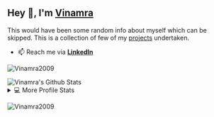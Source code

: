 <h2>Hey 👋, I'm <a href="https://www.linkedin.com/in/vinamra-sulgante-636505194/">Vinamra</a></h2>
<p>This would have been some random info about myself which can be skipped. This is a collection of few of my <a href="http://bit.do/resVin">projects</a> undertaken.</p>


- 📫 Reach me via **<a href="http://bit.do/resVin">LinkedIn</a>**

<p align="left"> <img src="https://komarev.com/ghpvc/?username=Vinamra2009&label=Profile%20views&color=0e75b6&style=flat" alt="Vinamra2009" /> </p>


<img alt="Vinamra's Github Stats" src="https://github-readme-stats.vercel.app/api?username=Vinamra2009&show_icons=true&count_private=true&theme=vue-dark&hide_border=true&bg_color=0D1117" />
<details> 
  <summary>💻 More Profile Stats</summary>
  <br/>
  &emsp;<img alt="Vinamra's Top Languages" src="https://github-readme-stats.vercel.app/api/top-langs/?username=Vinamra2009&langs_count=6&layout=compact&theme=vue-dark&hide_border=true&bg_color=0D1117" />
  <br/>
  <img alt="DenverCoder1's Activity Graph" src="https://activity-graph.herokuapp.com/graph?username=Vinamra2009&bg_color=0D1117&color=5BCDEC&line=5BCDEC&point=FFFFFF&hide_border=true" /> 
</details>
<p><img align="center" src="https://github-readme-streak-stats.herokuapp.com/?user=Vinamra2009&" alt="Vinamra2009" /></p>

